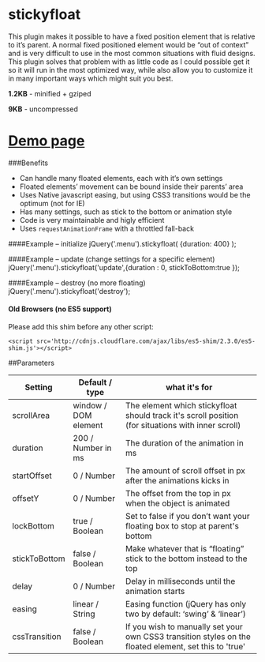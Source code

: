 stickyfloat
===========

This plugin makes it possible to have a fixed position element that is relative to it’s parent. A normal fixed positioned element would be “out of context” and is very difficult to use in the most common situations with fluid designs. This plugin solves that problem with as little code as I could possible get it so it will run in the most optimized way, while also allow you to customize it in many important ways which might suit you best.

**1.2KB** - minified + gziped

**9KB** - uncompressed

# [Demo page](http://dropthebit.com/demos/stickyfloat/stickyfloat.html)

###Benefits

* Can handle many floated elements, each with it’s own settings
* Floated elements’ movement can be bound inside their parents’ area
* Uses Native javascript easing, but using CSS3 transitions would be the optimum (not for IE)
* Has many settings, such as stick to the bottom or animation style
* Code is very maintainable and higly efficient
* Uses `requestAnimationFrame` with a throttled fall-back

####Example – initialize
    jQuery('.menu').stickyfloat( {duration: 400} );
    
####Example – update (change settings for a specific element)
    jQuery('.menu').stickyfloat('update',{duration : 0, stickToBottom:true });

####Example – destroy (no more floating)
    jQuery('.menu').stickyfloat('destroy');


#### Old Browsers (no ES5 support)
Please add this shim before any other script:
    
	<script src='http://cdnjs.cloudflare.com/ajax/libs/es5-shim/2.3.0/es5-shim.js'></script>

##Parameters

| Setting       | Default / type       | what it's for                                                                                          |
|---------------|----------------------|--------------------------------------------------------------------------------------------------------|
| scrollArea    | window / DOM element | The element which stickyfloat should track it's scroll position (for situations with inner scroll)     |
| duration      | 200 / Number in ms   | The duration of the animation in ms                                                                    |
| startOffset   | 0 / Number           | The amount of scroll offset in px after the animations kicks in                                        |
| offsetY       | 0 / Number           | The offset from the top in px when the object is animated                                              |
| lockBottom    | true / Boolean       | Set to false if you don’t want your floating box to stop at parent's bottom                            |
| stickToBottom | false / Boolean      | Make whatever that is “floating” stick to the bottom instead to the top                                |
| delay         | 0 / Number           | Delay in milliseconds until the animation starts                                                       |
| easing        | linear / String      | Easing function (jQuery has only two by default: ‘swing’ & ‘linear’)                                   |
| cssTransition | false / Boolean      | If you wish to manually set your own CSS3 transition styles on the floated element, set this to 'true' |